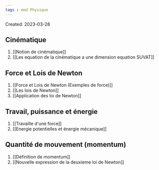```yaml
---
tags : mod Physique
---
```

Created: 2023-03-28

## Cinématique

1. [[Notion de cinématique]]
2. [[Les equation de la cinématique a une dimension equation SUVAT]] 


## Force et Lois de Newton

1. [[Force et Lois de Newton (Exemples de force)]]  
2. [[Les lois de Newton]] 
3. [[Application des loi de Newton]] 

## Travail, puissance et énergie

1. [[Travaille d'une force]] 
2. [[Energie potentielles et énergie mécanique]] 

## Quantité de mouvement (momentum)
1. [[Définition de momentum]] 
2. [[Nouvelle expression de la deuxieme loi de Newton]] 


